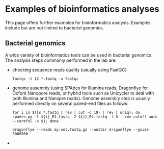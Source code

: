 # Examples of bioinformatics analyses
This page offers further examples for bioinformatics analysis. Examples include but are not limited to bacterial genomics.

## Bacterial genomics
A wide variety of bioinformatics tools can be used in bacterial genomics. The analysis steps commonly performed in the lab are:
- checking sequence reads quality (usually using FastQC):
  
  `fastqc -t 12 *.fastq -o fastqc`
- genome assembly (using SPAdes for Illumina reads, Dragonflye for Oxford Nanopore reads, or hybrid tools such as Unicycler to deal with both Illumina and Nanopre reads). Genome assembly step is usually performed directly on several paired-end files as follows:
  
  `for i in $(ls *.fastq | rev | cut -c 10- | rev | uniq); do spades.py -1 ${i}_R1.fastq -2 ${i}_R2.fastq -t 6 --cov-cutoff auto --careful -o $i; done`

  `dragonflye --reads my-ont.fastq.gz --outdir dragonflye --gsize 5000000`
-  
